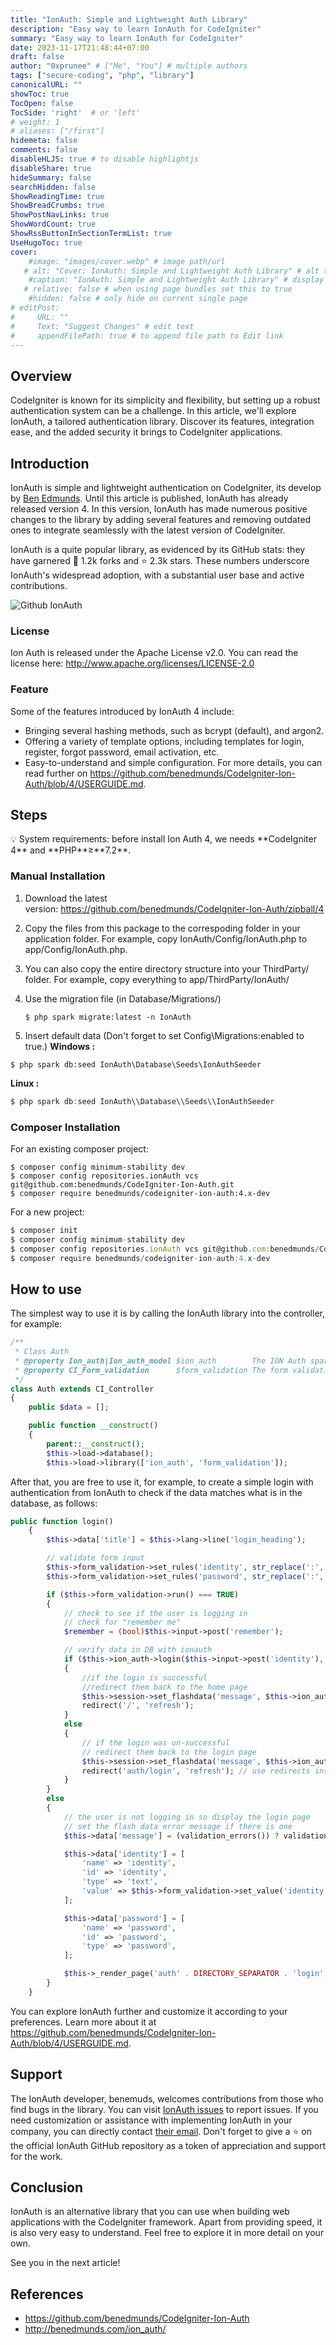 ```yaml
---
title: "IonAuth: Simple and Lightweight Auth Library"
description: "Easy way to learn IonAuth for CodeIgniter"
summary: "Easy way to learn IonAuth for CodeIgniter"
date: 2023-11-17T21:48:44+07:00
draft: false
author: "0xprunee" # ["Me", "You"] # multiple authors
tags: ["secure-coding", "php", "library"]
canonicalURL: ""
showToc: true
TocOpen: false
TocSide: 'right'  # or 'left'
# weight: 1
# aliases: ["/first"]
hidemeta: false
comments: false
disableHLJS: true # to disable highlightjs
disableShare: true
hideSummary: false
searchHidden: false
ShowReadingTime: true
ShowBreadCrumbs: true
ShowPostNavLinks: true
ShowWordCount: true
ShowRssButtonInSectionTermList: true
UseHugoToc: true
cover:
    #image: "images/cover.webp" # image path/url
   # alt: "Cover: IonAuth: Simple and Lightweight Auth Library" # alt text
    #caption: "IonAuth: Simple and Lightweight Auth Library" # display caption under cover
   # relative: false # when using page bundles set this to true
    #hidden: false # only hide on current single page
# editPost:
#     URL: ""
#     Text: "Suggest Changes" # edit text
#     appendFilePath: true # to append file path to Edit link
---
```

## Overview
CodeIgniter is known for its simplicity and flexibility, but setting up a robust authentication system can be a challenge. In this article, we'll explore IonAuth, a tailored authentication library. Discover its features, integration ease, and the added security it brings to CodeIgniter applications.

## Introduction
IonAuth is simple and lightweight authentication on CodeIgniter, its develop by [Ben Edmunds](http://benedmunds.com/). Until this article is published, IonAuth has already released version 4. In this version, IonAuth has made numerous positive changes to the library by adding several features and removing outdated ones to integrate seamlessly with the latest version of CodeIgniter.

IonAuth is a quite popular library, as evidenced by its GitHub stats: they have garnered 💜 1.2k forks and ⭐ 2.3k stars. These numbers underscore IonAuth's widespread adoption, with a substantial user base and active contributions.

![Github IonAuth](./images/github-ionauth.webp#center)

### License
Ion Auth is released under the Apache License v2.0. You can read the license here: http://www.apache.org/licenses/LICENSE-2.0

### Feature
Some of the features introduced by IonAuth 4 include:
- Bringing several hashing methods, such as bcrypt (default), and argon2.
- Offering a variety of template options, including templates for login, register, forgot password, email activation, etc.
- Easy-to-understand and simple configuration.
For more details, you can read further on https://github.com/benedmunds/CodeIgniter-Ion-Auth/blob/4/USERGUIDE.md.

## Steps
<aside>💡 System requirements: before install Ion Auth 4, we needs **CodeIgniter 4** and **PHP**≥**7.2**.</aside>

### Manual Installation
1. Download the latest version: https://github.com/benedmunds/CodeIgniter-Ion-Auth/zipball/4
2. Copy the files from this package to the correspoding folder in your application folder. For example, copy IonAuth/Config/IonAuth.php to app/Config/IonAuth.php.
3. You can also copy the entire directory structure into your ThirdParty/ folder. For example, copy everything to app/ThirdParty/IonAuth/
4. Use the migration file (in Database/Migrations/)
    
    ```
    $ php spark migrate:latest -n IonAuth
    ```
5. Insert default data (Don't forget to set Config\Migrations:enabled to true.) 
**Windows :**
```
$ php spark db:seed IonAuth\Database\Seeds\IonAuthSeeder
```
**Linux :**
```jsx
$ php spark db:seed IonAuth\\Database\\Seeds\\IonAuthSeeder
```

### Composer Installation
For an existing composer project:
```
$ composer config minimum-stability dev
$ composer config repositories.ionAuth vcs git@github.com:benedmunds/CodeIgniter-Ion-Auth.git
$ composer require benedmunds/codeigniter-ion-auth:4.x-dev
```
For a new project:
```jsx
$ composer init
$ composer config minimum-stability dev
$ composer config repositories.ionAuth vcs git@github.com:benedmunds/CodeIgniter-Ion-Auth.git
$ composer require benedmunds/codeigniter-ion-auth:4.x-dev
```

## How to use
The simplest way to use it is by calling the IonAuth library into the controller, for example:
```php
/**
 * Class Auth
 * @property Ion_auth|Ion_auth_model $ion_auth        The ION Auth spark
 * @property CI_Form_validation      $form_validation The form validation library
 */
class Auth extends CI_Controller
{
	public $data = [];

	public function __construct()
	{
		parent::__construct();
		$this->load->database();
		$this->load->library(['ion_auth', 'form_validation']);
```

After that, you are free to use it, for example, to create a simple login with authentication from IonAuth to check if the data matches what is in the database, as follows:

```php
public function login()
	{
		$this->data['title'] = $this->lang->line('login_heading');

		// validate form input
		$this->form_validation->set_rules('identity', str_replace(':', '', $this->lang->line('login_identity_label')), 'required');
		$this->form_validation->set_rules('password', str_replace(':', '', $this->lang->line('login_password_label')), 'required');

		if ($this->form_validation->run() === TRUE)
		{
			// check to see if the user is logging in
			// check for "remember me"
			$remember = (bool)$this->input->post('remember');

			// verify data in DB with ionauth
			if ($this->ion_auth->login($this->input->post('identity'), $this->input->post('password'), $remember))
			{
				//if the login is successful
				//redirect them back to the home page
				$this->session->set_flashdata('message', $this->ion_auth->messages());
				redirect('/', 'refresh');
			}
			else
			{
				// if the login was un-successful
				// redirect them back to the login page
				$this->session->set_flashdata('message', $this->ion_auth->errors());
				redirect('auth/login', 'refresh'); // use redirects instead of loading views for compatibility with MY_Controller libraries
			}
		}
		else
		{
			// the user is not logging in so display the login page
			// set the flash data error message if there is one
			$this->data['message'] = (validation_errors()) ? validation_errors() : $this->session->flashdata('message');

			$this->data['identity'] = [
				'name' => 'identity',
				'id' => 'identity',
				'type' => 'text',
				'value' => $this->form_validation->set_value('identity'),
			];

			$this->data['password'] = [
				'name' => 'password',
				'id' => 'password',
				'type' => 'password',
			];

			$this->_render_page('auth' . DIRECTORY_SEPARATOR . 'login', $this->data);
		}
	}
```
You can explore IonAuth further and customize it according to your preferences. Learn more about it at https://github.com/benedmunds/CodeIgniter-Ion-Auth/blob/4/USERGUIDE.md.

## Support
The IonAuth developer, benemuds, welcomes contributions from those who find bugs in the library. You can visit [IonAuth issues](https://github.com/benedmunds/CodeIgniter-Ion-Auth/issues) to report issues.
If you need customization or assistance with implementing IonAuth in your company, you can directly contact [their email](mailto:ionauth_support_contract@benedmunds.com).
Don't forget to give a ⭐ on the official IonAuth GitHub repository as a token of appreciation and support for the work.

## Conclusion
IonAuth is an alternative library that you can use when building web applications with the CodeIgniter framework. Apart from providing speed, it is also very easy to understand. Feel free to explore it in more detail on your own.

See you in the next article! 

## References
- https://github.com/benedmunds/CodeIgniter-Ion-Auth
- http://benedmunds.com/ion_auth/